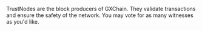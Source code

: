 TrustNodes are the block producers of GXChain. They validate transactions and ensure the safety of the network. You may vote for as many witnesses as you'd like.

